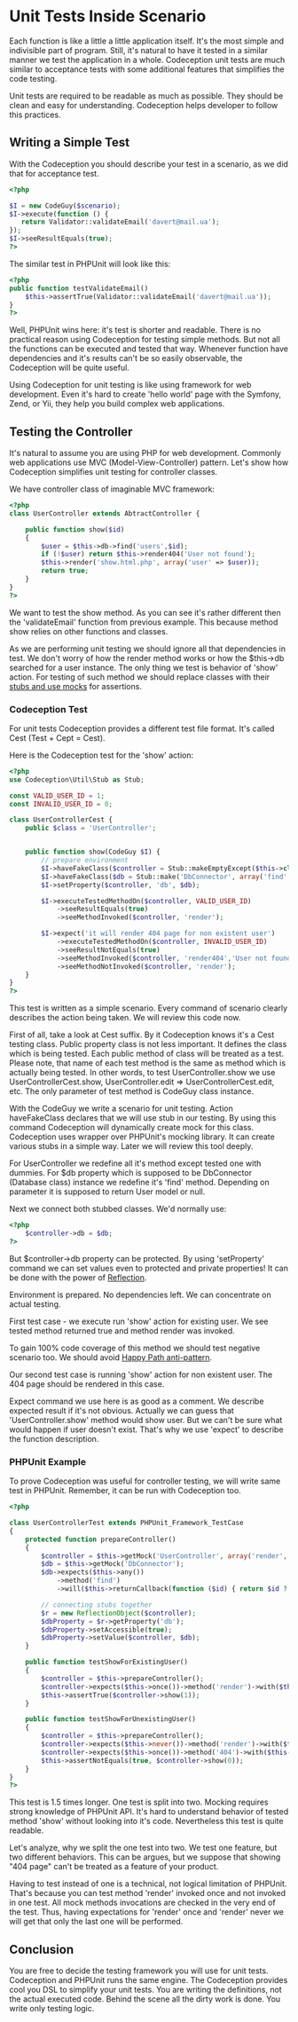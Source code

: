 # Unit Tests Inside Scenario

Each function is like a little a little application itself. It's the most simple and indivisible part of program. Still, it's natural to have it tested in a similar manner we test the application in a whole. Codeception unit tests are much similar to acceptance tests with some additional features that simplifies the code testing. 

Unit tests are required to be readable as much as possible. They should be clean and easy for understanding. Codeception helps developer to follow this practices.

## Writing a Simple Test

With the Codeception you should describe your test in a scenario, as we did that for acceptance test.

``` php
<?php

$I = new CodeGuy($scenario);
$I->execute(function () {
   return Validator::validateEmail('davert@mail.ua');
});
$I->seeResultEquals(true);
?>

```

The similar test in PHPUnit will look like this:

``` php
<?php
public function testValidateEmail()
    $this->assertTrue(Validator::validateEmail('davert@mail.ua'));
}
?>
```

Well, PHPUnit wins here: it's test is shorter and readable. There is no practical reason using Codeception for testing simple methods. But not all the functions can be executed and tested that way. Whenever function have dependencies and it's results can't be so easily observable, the Codeception will be quite useful.

Using Codeception for unit testing is like using framework for web development. Even it's hard to create 'hello world' page with the Symfony, Zend, or Yii, they help you build complex web applications.

## Testing the Controller

It's natural to assume you are using PHP for web development. 
Commonly web applications use MVC (Model-View-Controller) pattern. 
Let's show how Codeception simplifies unit testing for controller classes.

We have controller class of imaginable MVC framework:

``` php
<?php
class UserController extends AbtractController {

    public function show($id)
    {
        $user = $this->db->find('users',$id);
        if (!$user) return $this->render404('User not found');
        $this->render('show.html.php', array('user' => $user));
        return true;
    }
}
?>

```

We want to test the show method. As you can see it's rather different then the 'validateEmail' function from previous example.
This because method show relies on other functions and classes.

As we are performing unit testing we should ignore all that dependencies in test. We don't worry of how the render method works or how the $this->db searched for a user instance.
The only thing we test is behavior of 'show' action.
For testing of such method we should replace classes with their [stubs and use mocks](http://martinfowler.com/articles/mocksArentStubs.html#TheDifferenceBetweenMocksAndStubs) for assertions.

### Codeception Test

For unit tests Codeception provides a different test file format. It's called Cest (Test + Cept = Cest).

Here is the Codeception test for the 'show' action:

``` php
<?php
use Codeception\Util\Stub as Stub;

const VALID_USER_ID = 1;
const INVALID_USER_ID = 0;

class UserControllerCest {
    public $class = 'UserController';


    public function show(CodeGuy $I) {
        // prepare environment
        $I->haveFakeClass($controller = Stub::makeEmptyExcept($this->class, 'show'));
        $I->haveFakeClass($db = Stub::make('DbConnector', array('find' => function($id) { return $id == VALID_USER_ID ? new User() : null )));
        $I->setProperty($controller, 'db', $db);

        $I->executeTestedMethodOn($controller, VALID_USER_ID)
            ->seeResultEquals(true)
            ->seeMethodInvoked($controller, 'render');

        $I->expect('it will render 404 page for non existent user')
            ->executeTestedMethodOn($controller, INVALID_USER_ID)
            ->seeResultNotEquals(true)
            ->seeMethodInvoked($controller, 'render404','User not found')
            ->seeMethodNotInvoked($controller, 'render');
    }
}
?>
```

This test is written as a simple scenario. Every command of scenario clearly describes the action being taken. We will review this code now.

First of all, take a look at Cest suffix. By it Codeception knows it's a Cest testing class. Public property class is not less important. It defines the class which is being tested. Each public method of class will be treated as a test. Please note, that name of each test method is the same as method which is actually being tested. In other words, to test UserController.show we use UserControllerCest.show, UserController.edit => UserControllerCest.edit, etc. The only parameter of test method is CodeGuy class instance. 

With the CodeGuy we write a scenario for unit testing. Action haveFakeClass declares that we will use stub in our testing. By using this command Codeception will dynamically create mock for this class.
Codeception uses wrapper over PHPUnit's mocking library. It can create various stubs in a simple way. Later we will review this tool deeply.

For UserController we redefine all it's method except tested one with dummies.
For $db property which is supposed to be DbConnector (Database class) instance we redefine it's 'find' method. Depending on parameter it is supposed to return User model or null.

Next we connect both stubbed classes. We'd normally use:

``` php
<?php
    $controller->db = $db;
?>
```

But $controller->db property can be protected. By using 'setProperty' command we can set values even to protected and private properties! It can be done with the power of [Reflection](http://php.net/manual/en/book.reflection.php).

Environment is prepared. No dependencies left. We can concentrate on actual testing. 

First test case - we execute run 'show' action for existing user.
We see tested method returned true and method render was invoked.

To gain 100% code coverage of this method we should test negative scenario too. We should avoid [Happy Path anti-pattern](http://www.ibm.com/developerworks/opensource/library/os-junit/).

Our second test case is running 'show' action for non existent user. The 404 page should be rendered in this case.

Expect command we use here is as good as a comment. We describe expected result if it's not obvious. Actually we can guess that 'UserController.show' method would show user. But we can't be sure what would happen if user doesn't exist.
That's why we use 'expect' to describe the function description. 

### PHPUnit Example

To prove Codeception was useful for controller testing, we will write same test in PHPUnit. 
Remember, it can be run with Codeception too.

``` php
<?php

class UserControllerTest extends PHPUnit_Framework_TestCase
{
    protected function prepareController()
    {
        $controller = $this->getMock('UserController', array('render', 'render404'), null, false, false);
        $db = $this->getMock('DbConnector');
        $db->expects($this->any())
            ->method('find')
            ->will($this->returnCallback(function ($id) { return $id ? new User() : null; }));

        // connecting stubs together
        $r = new ReflectionObject($controller);
        $dbProperty = $r->getProperty('db');
        $dbProperty->setAccessible(true);
        $dbProperty->setValue($controller, $db);
    }

    public function testShowForExistingUser()
    {
        $controller = $this->prepareController();
        $controller->expects($this->once())->method('render')->with($this->anything());
        $this->assertTrue($controller->show(1));
    }

    public function testShowForUnexistingUser()
    {
        $controller = $this->prepareController();
        $controller->expects($this->never())->method('render')->with($this->anything());
        $controller->expects($this->once())->method('404')->with($this->equalTo('User not found'));
        $this->assertNotEquals(true, $controller->show(0));
    }
}
?>
```
This test is 1.5 times longer. One test is split into two. Mocking requires strong knowledge of PHPUnit API. It's hard to understand behavior of tested method 'show' without looking into it's code.
Nevertheless this test is quite readable. 

Let's analyze, why we split the one test into two.
We test one feature, but two different behaviors. This can be argues, but we suppose that showing "404 page" can't be treated as a feature of your product.

Having to test instead of one is a technical, not logical limitation of PHPUnit. 
That's because you can test method 'render' invoked once and not invoked in one test. All mock methods invocations are checked in the very end of the test. Thus, having expectations for 'render' once and 'render' never we will get that only the last one will be performed. 

## Conclusion

You are free to decide the testing framework you will use for unit tests. Codeception and PHPUnit runs the same engine.
The Codeception provides cool you DSL to simplify your unit tests. You are writing the definitions, not the actual executed code. Behind the scene all the dirty work is done. You write only testing logic.